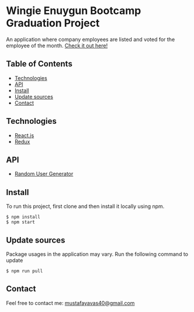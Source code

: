 # Wingie Enuygun Bootcamp Graduation Project

An application where company employees are listed and voted for the employee of the month. [Check it out here!]((https://mustafa-yavas-wingie-enuygun.netlify.app/)) 

## Table of Contents
* [Technologies](#technologies)
* [API](#API)
* [Install](#install)
* [Update sources](#update-sources)
* [Contact](#contact)

## Technologies
* [React.js](https://reactjs.org/)
* [Redux](https://redux.js.org/)

## API
* [Random User Generator](https://randomuser.me/)

## Install 
To run this project, first clone and then install it locally using npm.

```
$ npm install
$ npm start
```

## Update sources
Package usages in the application may vary.
Run the following command to update

```
$ npm run pull
```


## Contact
Feel free to contact me: mustafayavas40@gmail.com